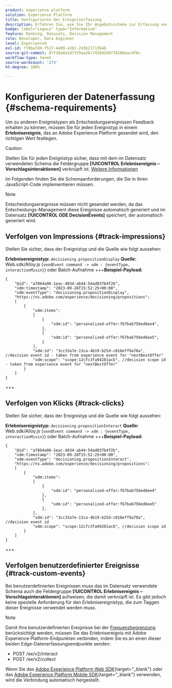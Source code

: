 ```yaml
---
product: experience platform
solution: Experience Platform
title: Konfigurieren der Ereigniserfassung
description: Erfahren Sie, wie Sie Ihr Angebotsschema zur Erfassung von Ereignissen konfigurieren
badge: label="Legacy" type="Informative"
feature: Ranking, Datasets, Decision Management
role: Developer, Data Engineer
level: Experienced
exl-id: f70ba749-f517-4e09-a381-243b21713b48
source-git-commit: 87f3da0a1d73f9aa26c7420d260778286bacdf0c
workflow-type: tm+mt
source-wordcount: '273'
ht-degree: 100%

---
```


# Konfigurieren der Datenerfassung {#schema-requirements}

Um zu anderen Ereignistypen als Entscheidungsereignissen Feedback erhalten zu können, müssen Sie für jeden Ereignistyp in einem **Erlebnisereignis**, das an Adobe Experience Platform gesendet wird, den richtigen Wert festlegen.

>[!CAUTION]
>
>Stellen Sie für jeden Ereignistyp sicher, dass mit dem im Datensatz verwendeten Schema die Feldergruppe **[!UICONTROL Erlebnisereignis – Vorschlagsinteraktionen]** verknüpft ist. [Weitere Informationen](create-dataset.md)

Im Folgenden finden Sie die Schemaanforderungen, die Sie in Ihren JavaScript-Code implementieren müssen.

>[!NOTE]
>
>Entscheidungsereignisse müssen nicht gesendet werden, da das Entscheidungs-Management diese Ereignisse automatisch generiert und im Datensatz **[!UICONTROL ODE DecisionEvents]**<!--to check--> speichert, der automatisch generiert wird.

## Verfolgen von Impressions {#track-impressions}

Stellen Sie sicher, dass der Ereignistyp und die Quelle wie folgt aussehen:

**Erlebnisereignistyp:** `decisioning.propositionDisplay`
**Quelle:** Web.sdk/Alloy.js (`sendEvent command -> xdm : {eventType, interactionMixin}`) oder Batch-Aufnahme
+++**Beispiel-Payload:**

```
{
    "@id": "a7864a96-1eac-4934-ab44-54ad037b4f2b",
    "xdm:timestamp": "2023-09-26T15:52:25+00:00",
    "xdm:eventType": "decisioning.propositionDisplay",
    "https://ns.adobe.com/experience/decisioning/propositions":
    [
        {
            "xdm:items":
            [
                {
                    "xdm:id": "personalized-offer:f67bab756ed6ee4",
                },
                {
                    "xdm:id": "personalized-offer:f67bab756ed6ee5",
                }
            ],
            "xdm:id": "3cc33a7e-13ca-4b19-b25d-c816eff9a70a", //decision event id - taken from experience event for "nextBestOffer"
            "xdm:scope": "scope:12cfc3fa94281acb", //decision scope id - taken from experience event for "nextBestOffer"
        }
    ]
}
```

+++

## Verfolgen von Klicks {#track-clicks}

Stellen Sie sicher, dass der Ereignistyp und die Quelle wie folgt aussehen:

**Erlebnisereignistyp:** `decisioning.propositionInteract`
**Quelle:** Web.sdk/Alloy.js (`sendEvent command -> xdm : {eventType, interactionMixin}`) oder Batch-Aufnahme
+++**Beispiel-Payload:**

```
{
    "@id": "a7864a96-1eac-4934-ab44-54ad037b4f2b",
    "xdm:timestamp": "2023-09-26T15:52:25+00:00",
    "xdm:eventType": "decisioning.propositionInteract",
    "https://ns.adobe.com/experience/decisioning/propositions":
    [
        {
            "xdm:items":
            [
                {
                    "xdm:id": "personalized-offer:f67bab756ed6ee4"
                },
                {
                    "xdm:id": "personalized-offer:f67bab756ed6ee5"
                },
            ],
            "xdm:id": "3cc33a7e-13ca-4b19-b25d-c816eff9a70a", //decision event id
            "xdm:scope": "scope:12cfc3fa94281acb", //decision scope id
        }
    ]
}
```

+++

## Verfolgen benutzerdefinierter Ereignisse {#track-custom-events}

Bei benutzerdefinierten Ereignissen muss das im Datensatz verwendete Schema auch die Feldergruppe **[!UICONTROL Erlebnisereignis – Vorschlagsinteraktionen]** aufweisen, die damit verknüpft ist. Es gibt jedoch keine spezielle Anforderung für den Erlebnisereignistyp, die zum Taggen dieser Ereignisse verwendet werden muss.

>[!NOTE]
>
>Damit Ihre benutzerdefinierten Ereignisse bei der [Frequenzbegrenzung](../offer-library/add-constraints.md#capping) berücksichtigt werden, müssen Sie das Erlebnisereignis mit Adobe Experience Platform-Endpunkten verbinden, indem Sie es an einen dieser beiden Edge-Datenerfassungsendpunkte senden:
>
>* POST /ee/v2/interact
>* POST /ee/v2/collect
>
>Wenn Sie das [Adobe Experience Platform Web SDK](https://experienceleague.adobe.com/docs/experience-platform/edge/home.html?lang=de){target="_blank"} oder das [Adobe Experience Platform Mobile SDK](https://experienceleague.adobe.com/docs/platform-learn/data-collection/mobile-sdk/overview.html?lang=de){target="_blank"} verwenden, wird die Verbindung automatisch hergestellt.

